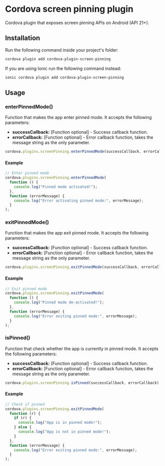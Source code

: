# Cordova screen pinning plugin

Cordova plugin that exposes screen pinning APIs on Android (API 21+).

## Installation

Run the following command inside your project's folder:

```sh
cordova plugin add cordova-plugin-screen-pinning
```

If you are using Ionic run the following command instead:

```sh
ionic cordova plugin add cordova-plugin-screen-pinning
```

## Usage

### enterPinnedMode()

Function that makes the app enter pinned mode. It accepts the following parameters:

- **successCallback:** [Function optional] - Success callback function.
- **errorCallback:** [Function optional] - Error callback function, takes the message string as the only parameter.

```js
cordova.plugins.screenPinning.enterPinnedMode(successCallback, errorCallback);
```

#### Example

```js
// Enter pinned mode
cordova.plugins.screenPinning.enterPinnedMode(
  function () {
    console.log("Pinned mode activated!");
  },
  function (errorMessage) {
    console.log("Error activating pinned mode:", errorMessage);
  }
);
```

### exitPinnedMode()

Function that makes the app exit pinned mode. It accepts the following parameters:

- **successCallback:** [Function optional] - Success callback function.
- **errorCallback:** [Function optional] - Error callback function, takes the message string as the only parameter.

```js
cordova.plugins.screenPinning.exitPinnedMode(successCallback, errorCallback);
```

#### Example

```js
// Exit pinned mode
cordova.plugins.screenPinning.exitPinnedMode(
  function () {
    console.log("Pinned mode de-activated!");
  },
  function (errorMessage) {
    console.log("Error exiting pinned mode:", errorMessage);
  }
);
```

### isPinned()

Function that check whether the app is currently in pinned mode. It accepts the following parameters:

- **successCallback:** [Function optional] - Success callback function.
- **errorCallback:** [Function optional] - Error callback function, takes the message string as the only parameter.

```js
cordova.plugins.screenPinning.isPinned(successCallback, errorCallback);
```

#### Example

```js
// Check if pinned
cordova.plugins.screenPinning.exitPinnedMode(
  function (r) {
    if (r) {
      console.log("App is in pinned mode!");
    } else {
      console.log("App is not in pinned mode!");
    }
  },
  function (errorMessage) {
    console.log("Error exiting pinned mode:", errorMessage);
  }
);
```
